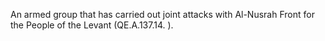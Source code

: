  An armed group that has carried out joint attacks with Al-Nusrah Front for the 
People of the Levant (QE.A.137.14. ).
